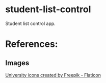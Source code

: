 # student-list-control
Student list control app.

# References:

## Images

<a href="https://www.flaticon.com/free-icons/university" title="university icons">University icons created by Freepik - Flaticon</a>
